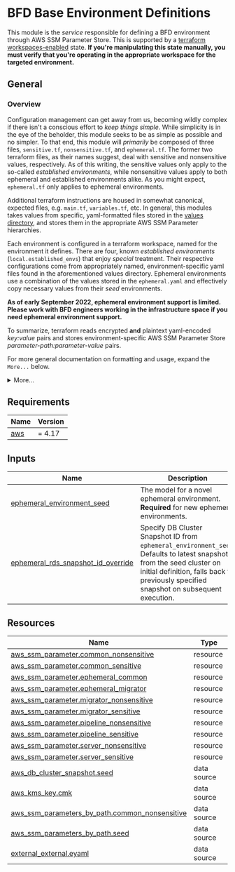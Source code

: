 # BFD Base Environment Definitions

This module is the _service_ responsible for defining a BFD environment through AWS SSM Parameter Store.
This is supported by a [terraform workspaces-enabled](https://www.terraform.io/language/state/workspaces) state.
**If you're manipulating this state manually, you must verify that you're operating in the appropriate workspace for the targeted environment.**

## General

### Overview

Configuration management can get away from us, becoming wildly complex if there isn't a conscious effort to _keep things simple_.
While simplicity is in the eye of the beholder, this module seeks to be as simple as possible and no simpler.
To that end, this module will _primarily_ be composed of three files, `sensitive.tf`, `nonsensitive.tf`, and `ephemeral.tf`.
The former two terraform files, as their names suggest, deal with sensitive and nonsensitive values, respectively.
As of this writing, the sensitive values only apply to the so-called _established environments_, while nonsensitive values apply to both ephemeral and established environments alike.
As you might expect, `ephemeral.tf` only applies to ephemeral environments.

Additional terraform instructions are housed in somewhat canonical, expected files, e.g. `main.tf`, `variables.tf`, etc.
In general, this modules takes values from specific, yaml-formatted files stored in the [values directory](.values), and stores them in the appropriate AWS SSM Parameter hierarchies.

Each environment is configured in a terraform workspace, named for the environment it defines.
There are four, known _established environments_ (`local.established_envs`) that enjoy _special_ treatment.
Their respective configurations come from appropriately named, environment-specific yaml files found in the aforementioned values directory.
Ephemeral environments use a combination of the values stored in the `ephemeral.yaml` and effectively copy necessary values from their _seed_ environments. 

**As of early September 2022, ephemeral environment support is limited. Please work with BFD engineers working in the infrastructure space if you need ephemeral environment support.**

To summarize, terraform reads encrypted **and** plaintext yaml-encoded _key:value_ pairs and stores environment-specific AWS SSM Parameter Store _parameter-path:parameter-value_ pairs.

For more general documentation on formatting and usage, expand the `More...` below.

<details><summary>More...</summary>

### Formatting and Validation


As of early September 2022, technical controls for standards enforcement are still forthcoming. As a stopgap, here are some guidelines in the spirit of keeping things simple:
- hierarchies or paths conform to a 4-tuple prefix and leaf `/bfd/${env}/${group}/${sensitivity}/${leaf}` format
- `${env}` is typically one of `test`, `prod-sbx`, or `prod` but limited support for ephemeral environments exists. Guidance on ephemeral environment naming conventions is forthcoming.
- `${group}` must be one of the supported groups: `common`, `migrator`, `pipeline`, `server`
- `${sensitivity}` must be one of `sensitive` when encrypted or `nonsensitive` when in plain text
- `${leaf}` _should_ be lower_snake_case formatted
- if the hierarchy should match the _regex_ `/ami.id/`, the value [**must** point to an existing Amazon Machine Image](https://docs.aws.amazon.com/systems-manager/latest/userguide/parameter-store-ec2-aliases.html#parameter-ami-validation)
- only string-formatted values are accepted
- empty strings, i.e '' are not supported
- sensitive values must be encrypted with appropriate [AWS Key Management Service-stored CMK](https://us-east-1.console.aws.amazon.com/kms/home?region=us-east-1#/kms/keys)

### Usage and User Additions

If the below [prerequisites](#prerequisites) are met, users will _generally_ interact with the environment-specific configuration by using one or more scripts in the [scripts](./scripts) directory for those encrypted values (stored in `.eyaml`), otherwise a text-editor of their choosing when adjusting plain text values (stored in `.yaml`).

#### Viewing with read-and-decrypt-eyaml.sh

**WARNING:** This will present unencrypted, sensitive data to stdout. Do not execute this while sharing your screen during presentations or pairing opportunities.

To see the raw, _untemplated_ configuration as terraform does through via external data source for e.g. `./values/prod-sbx.eyaml`, execute the following from the module root directory:

```sh
scripts/read-and-decrypt-eyaml.sh prod-sbx
```

#### Editing with edit-eyaml.sh and Updating with terraform
To edit the encrypted values under e.g. `./values/prod-sbx.eyaml` use the following steps:
1. Select the appropriate workspace: `terraform workspace select prod-sbx`
2. Ensure a familiar editor is defined in your environment, e.g. `export EDITOR=vim`
3. Run the edit script from the module root directory: `scripts/edit-eyaml.sh prod-sbx`
4. Save and quit after making any desired changes
5. Review updates using the read script module root directory: `scripts/read-and-decrypt-eyaml.sh prod-sbx`
6. Ensure terraform can successfully plan by running `terraform plan`
7. Commit your changes to an appropriate feature branch
8. Solicit feedback by pull request
9. Follow the typical, monolithic release process via Jenkins

### Prerequisites
In addition to the [Requirements (below)](#requirements), you (or the automation) will need:
- software packages supporting awscli, yq, and jq
- sufficient access to the `/bfd/mgmt/jenkins/sensitive` hierarchy for ansible-vault password access
- `ansible` installed with `ansible-vault` available along your path (as of this writing, `ansible ~> 2.9`)
- sufficient AWS IAM privileges for the AWS provider [Resources and Date Sources (below)](#resources)
- access outlined for the remote [AWS S3 Backend](https://www.terraform.io/language/settings/backends/s3#s3-bucket-permissions)
- read/write privileges to the state-locking [AWS DynamoDB Table](https://www.terraform.io/language/settings/backends/s3#dynamodb-table-permissions)

</details>

<!-- BEGIN_TF_DOCS -->
<!-- GENERATED WITH `terraform-docs .`
     Manually updating the README.md will be overwritten.
     For more details, see the file '.terraform-docs.yml' or
     https://terraform-docs.io/user-guide/configuration/
-->
## Requirements

| Name | Version |
|------|---------|
| <a name="requirement_aws"></a> [aws](#requirement\_aws) | = 4.17 |

<!-- GENERATED WITH `terraform-docs .`
Manually updating the README.md will be overwritten.
For more details, see the file '.terraform-docs.yml' or
https://terraform-docs.io/user-guide/configuration/
-->

## Inputs

| Name | Description | Type | Default | Required |
|------|-------------|------|---------|:--------:|
| <a name="input_ephemeral_environment_seed"></a> [ephemeral\_environment\_seed](#input\_ephemeral\_environment\_seed) | The model for a novel ephemeral environment. **Required** for new ephemeral environments. | `string` | `null` | no |
| <a name="input_ephemeral_rds_snapshot_id_override"></a> [ephemeral\_rds\_snapshot\_id\_override](#input\_ephemeral\_rds\_snapshot\_id\_override) | Specify DB Cluster Snapshot ID from `ephemeral_environment_seed`. Defaults to latest snapshot from the seed cluster on initial definition, falls back to previously specified snapshot on subsequent execution. | `string` | `null` | no |

<!-- GENERATED WITH `terraform-docs .`
Manually updating the README.md will be overwritten.
For more details, see the file '.terraform-docs.yml' or
https://terraform-docs.io/user-guide/configuration/
-->



<!-- GENERATED WITH `terraform-docs .`
Manually updating the README.md will be overwritten.
For more details, see the file '.terraform-docs.yml' or
https://terraform-docs.io/user-guide/configuration/
-->



<!-- GENERATED WITH `terraform-docs .`
Manually updating the README.md will be overwritten.
For more details, see the file '.terraform-docs.yml' or
https://terraform-docs.io/user-guide/configuration/
-->

## Resources

| Name | Type |
|------|------|
| [aws_ssm_parameter.common_nonsensitive](https://registry.terraform.io/providers/hashicorp/aws/4.17/docs/resources/ssm_parameter) | resource |
| [aws_ssm_parameter.common_sensitive](https://registry.terraform.io/providers/hashicorp/aws/4.17/docs/resources/ssm_parameter) | resource |
| [aws_ssm_parameter.ephemeral_common](https://registry.terraform.io/providers/hashicorp/aws/4.17/docs/resources/ssm_parameter) | resource |
| [aws_ssm_parameter.ephemeral_migrator](https://registry.terraform.io/providers/hashicorp/aws/4.17/docs/resources/ssm_parameter) | resource |
| [aws_ssm_parameter.migrator_nonsensitive](https://registry.terraform.io/providers/hashicorp/aws/4.17/docs/resources/ssm_parameter) | resource |
| [aws_ssm_parameter.migrator_sensitive](https://registry.terraform.io/providers/hashicorp/aws/4.17/docs/resources/ssm_parameter) | resource |
| [aws_ssm_parameter.pipeline_nonsensitive](https://registry.terraform.io/providers/hashicorp/aws/4.17/docs/resources/ssm_parameter) | resource |
| [aws_ssm_parameter.pipeline_sensitive](https://registry.terraform.io/providers/hashicorp/aws/4.17/docs/resources/ssm_parameter) | resource |
| [aws_ssm_parameter.server_nonsensitive](https://registry.terraform.io/providers/hashicorp/aws/4.17/docs/resources/ssm_parameter) | resource |
| [aws_ssm_parameter.server_sensitive](https://registry.terraform.io/providers/hashicorp/aws/4.17/docs/resources/ssm_parameter) | resource |
| [aws_db_cluster_snapshot.seed](https://registry.terraform.io/providers/hashicorp/aws/4.17/docs/data-sources/db_cluster_snapshot) | data source |
| [aws_kms_key.cmk](https://registry.terraform.io/providers/hashicorp/aws/4.17/docs/data-sources/kms_key) | data source |
| [aws_ssm_parameters_by_path.common_nonsensitive](https://registry.terraform.io/providers/hashicorp/aws/4.17/docs/data-sources/ssm_parameters_by_path) | data source |
| [aws_ssm_parameters_by_path.seed](https://registry.terraform.io/providers/hashicorp/aws/4.17/docs/data-sources/ssm_parameters_by_path) | data source |
| [external_external.eyaml](https://registry.terraform.io/providers/hashicorp/external/latest/docs/data-sources/external) | data source |
<!-- END_TF_DOCS -->
